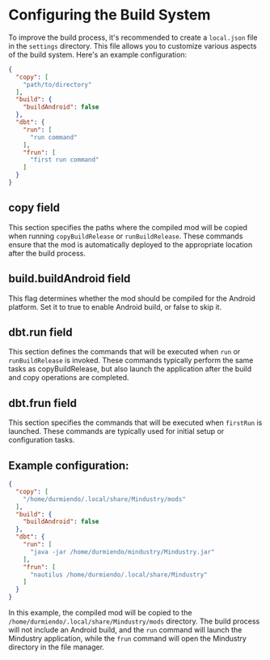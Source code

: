 # Configuring the Build System

To improve the build process, it's recommended to create a `local.json` file in the `settings` directory. This file allows you to customize various aspects of the build system. Here's an example configuration:
```json
{
  "copy": [
    "path/to/directory"
  ], 
  "build": {
    "buildAndroid": false
  }, 
  "dbt": {
    "run": [
      "run command"
    ], 
    "frun": [
      "first run command"
    ]
  }
}
```


## copy field
This section specifies the paths where the compiled mod will be copied when running `copyBuildRelease` or `runBuildRelease`. These commands ensure that the mod is automatically deployed to the appropriate location after the build process.

## build.buildAndroid field
This flag determines whether the mod should be compiled for the Android platform. Set it to true to enable Android build, or false to skip it.

## dbt.run field
This section defines the commands that will be executed when `run` or `runBuildRelease` is invoked. These commands typically perform the same tasks as copyBuildRelease, but also launch the application after the build and copy operations are completed.

## dbt.frun field
This section specifies the commands that will be executed when `firstRun` is launched. These commands are typically used for initial setup or configuration tasks.

## Example configuration:
```json
{
  "copy": [
    "/home/durmiendo/.local/share/Mindustry/mods"
  ], 
  "build": {
    "buildAndroid": false
  }, 
  "dbt": {
    "run": [
      "java -jar /home/durmiendo/mindustry/Mindustry.jar"
    ],
    "frun": [
      "nautilus /home/durmiendo/.local/share/Mindustry"
    ]
  }
}
```

In this example, the compiled mod will be copied to the `/home/durmiendo/.local/share/Mindustry/mods` directory. The build process will not include an Android build, and the `run` command will launch the Mindustry application, while the `frun` command will open the Mindustry directory in the file manager.
